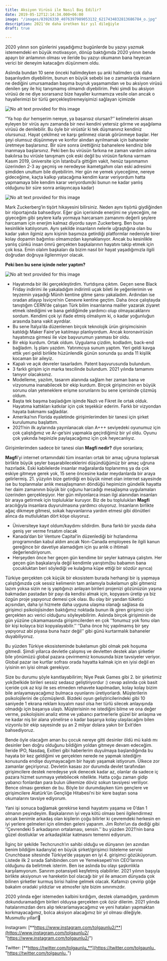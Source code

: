 ```yaml
---
title: Aksiyon Virüsü ile Nasıl Baş Edilir?
date: 2019-05-12T12:14:34.000+06:00
image: "/images/83926330_4076397989053132_6217434832813686784_o.jpg"
description: 2021'de daha üretken bir yıl dileğiyle
draft: true

---
```

2020 yılının son günlerini yaşadığımız bugünlerde bu yazıyı yazmak istememdeki en büyük motivasyon, dönüp baktığımda 2020 yılının bende apayrı bir anlamının olması ve ileride bu yazıyı okumanın bana heyecan verici bir deneyim katacağını düşünmem oldu.

Aslında bundan 10 sene önceki halimdeyken şu anki halimden çok daha başarılıydım diyebilirim, bunun en büyük sebebi ise o zamanlarda insanların ne dediğini umursamadan başıma buyruk yaşamamdan ve bu aksiyon virüsü denilen şey ile hiç tanışmamış olmamdı diyebilirim. Peki şimdi bu aksiyon virüsü de ne diye sorarsanız bize hayaller kurmamıza vesile olan ancak o hayallerimizi bir türlü gerçekleştiremeyişimizi sağlayan içimizde

![No alt text provided for this image](https://media-exp1.licdn.com/dms/image/C4D12AQGKHZ5i-Njfkg/article-inline_image-shrink_1000_1488/0/1609235282819?e=1614816000&v=beta&t=-cz5UwymuMkJM60b_7Cgk3W83QC1Otpu_PJwtvCQ0Vs)

‘’Ya hop dur hemşerim nereye, ya başarısız olursan?’’ kelimelerini aksan eyleyen bir virüs aynı zamanda bir nevi kendini yetersiz görme ve aşağılama virüsü de denilebilir. Bu öyle bir virüstür ki tek düşmanınız kendiniz olursunuz. Hayat çekilmez ve karşı gelinmez olarak görünmeye başlar. Her şeyi olumsuz düşünmeye ve konfor alından ayrılmamak için bahaneler üretmeye başlarsınız. Bir süre sonra ürettiğiniz bahanelere kendiniz bile inanmaya başlarsınız. Peki ben bu virüsün farkına ne zaman vardım aslına bakılırsa bu virüsle tanışmam çok eski değil bu virüsün farkına varmam Kasım 2019, üniversite için İstanbul’a gittiğim vakit, henüz taşınmamın üzerinden 2-3 ay geçmiş ve neredeyse ikametgahım olan eski adresimi şimdiden unuttum bile diyebilirim. Her gün ne yemek yiyeceğime, nereye gideceğime, kaçta kalkıp yatacağıma kendim karar veriyordum hatta yapmamaya bile kendim karar veriyordum(ki bunun ne kadar yanlış olduğunu bir süre sonra anlayıncaya kadar)

![No alt text provided for this image](https://media-exp1.licdn.com/dms/image/C4D12AQHw9VHKfWTqhA/article-inline_image-shrink_1000_1488/0/1609235451658?e=1614816000&v=beta&t=nlfHC87bWMu0YvK_B70Bo1-lRUGhy9f8qh5h3dgdG84)

Mark Zuckerberg’in tişört hikayesini bilirsiniz. Neden aynı tişörtü giydiğinden bir röportajında bahsediyor. Eğer gün içerisinde enerjimi ne yiyeceğim, ne giyeceğim gibi şeylere kafa yormaya harcarsam zamanımı değerli şeylere harcamam için enerjim kalmaz diyordu sayın Zuckerberg. Ben buna kesinlikle katılıyorum. Aynı şekilde insanların nelerle uğraştığına olan bu kadar yakın ilgimiz aynı kişinin başımıza getirdiği platformlar nedeniyle birer kolay dopamin bağımlısı olmamızdan kaynaklanıyor. Ancak bu kesinlikle yanlış çünkü insan ömrü gerçekten başkalarının hayatını takip etmek için çok kısa. Emin olalım başkaları da bizim nasıl bir hayat yaşadığımızla ilgili doğrudan doğruya ilgilenmiyor olacak.

**Peki ben bu sene içinde neler yaptım?**

![No alt text provided for this image](https://media-exp1.licdn.com/dms/image/C4D12AQES2s1_dniheg/article-inline_image-shrink_1000_1488/0/1609235391455?e=1614816000&v=beta&t=0aKbWHbRGzEFbLXksHU5DFo7IrfQ5aKrePEm7lwRY3o)

* Hayatımda bir ilki gerçekleştirdim. Yurtdışına çıktım. Geçen sene Black Friday indirimi ile yakaladığım indirimli uçak bileti ile yeğenlerimin ve teyzemin yaşadığı Münih kentine gitme şansı yakaladım. Ardından ise oradan atlayıp İsviçre’nin Cenevre kentine geçtim. Daha önce çalıştayda tanıştığım CERN’de çalışan Türk bilim insanlarına mailler yazarak ziyaret etmek istediğimi ve bana geldiğimde yardımcı olup olmayacaklarını sordum. Kendimi çok iyi ifade etmiş olmalıyım ki, o kadar yoğunluğun arasında bana vakit ayırdılar.
* Bu sene İtalya’da düzenlenen birçok teknolojik ürün girişimcisinin katıldığı Maker Faire’ye katılmayı planlıyordum. Ancak koronavirüsün hayatımıza girmesi ile vize başvurumun yanması bir oldu.
* Bir ekip kurdum. Ortak oldum. Uygulama çizdim, kodladım, back-end bağladım. İş planı yazdım. Yatırımcıya sunum yaptım. Yeri geldi kavga ettik yeri geldi birlikte hüzünlendik günün sonunda şu anda 11 kişilik kocaman bir aileyiz.
* Kapalı ve açık devreler tasarladım. Patent başvurusunda bulundum.
* 3 farklı girişim için marka tescilinde bulundum. 2021 yılında tamamını tanıyor olacaksınız.
* Modelleme, yazılım, tasarım alanında sağlam her zaman bana ve vizyonuma inanabilecek bir ekip kurdum. Birçok girişimcinin en büyük sorunu olan yeteneklere erişme sorunlarını bu sene içerisinde çözmüş oldum.
* Başta tek başıma başladığım işimde Nazlı ve Fikret ile ortak olduk. Hayatıma kattıkları katkılar için çok teşekkür ederim. Farklı bir vizyondan hayata bakmamı sağladılar.
* Amerika’nın Florida eyaletinde girişimlerimden bir tanesi için şirket kurulumunu başlattım.
* 2021’nin ilk aylarında yayınlanacak olan A+++ seviyedeki oyunumuz için çok çalıştığımız ve Ar-ge’sini yapmakla geçirdiğimiz bir yıl oldu. Oyunu çok yakında hepinizle paylaşacağımız için çok heyecanlıyız.

Girişimlerimden sadece bir tanesi olan **Magfi nedir?** diye soranlara;

**Magfi**’yi internet ortamındaki tüm insanları ortak bir amaç uğruna toplarsak birlikte büyük şeyler başarabileceklerini düşündüğümüz bir amaç uğruna hazırladık. Eski kabilelerde insanlar mağaralarda toplanırmış ya da çok eskiye gitmeye gerek yok, 15 sene öncesine kadar meydanlarda bir araya gelirlermiş. 21. yüzyılın bize getirdiği en büyük nimet olan internet sayesinde ise bu toplanmalar anlık mesajlaşmanın döndüğü hepimizin gündelik hayatta her daim zamanının büyük bir çoğunu harcadığı mesajlaşma uygulamaları üzerinden gerçekleşiyor. Her gün milyonlarca insan ilgi alanından insanları bir araya getirmek için topluluklar kuruyor. Biz de bu toplulukları **Magfi** aracılığıyla insanlara duyurulmasına yardımcı oluyoruz. İnsanların birlikte ağaç dikmeye gitmesi, sokak hayvanlarına yardım etmesi gibi dönütleri alınca da mutluluktan dört köşe oluyoruz.

* Üniversiteye kayıt oldum/kaydımı sildirdim. Buna farklı bir yazıda daha geniş yer verme fırsatım olacak
* Kanada’dan bir Venture Capital’in düzenlediği bir hızlandırma programından kabul aldım ancak Non-Canada employees ile ilgili kanun gereğince bir davetiye alamadığım için şu anlık o ihtimali değerlendiriyorum.
* Herşeyden önce her geçen gün kendime bir şeyler katmaya çalıştım. Her geçen gün başkalarıyla değil kendimle yarıştım(bu babamın bana çocukluktan beri söylediği ve kulağıma küpe ettiği bir sözdür ayrıca)

Türkiye gerçekten çok küçük bir ekosistem burada herhangi bir iş yapmaya çalıştığınızda çok sessiz kelimenin tam anlamıyla bukelamun gibi gitmeniz lazım yoksa sizin ne iş yaptığınızı anlayan birileri projenizi gözünüzün yaşına bakmadan pastadan bir payı da kendisi almak için, kopyasını üretip ya biz özgün proje yapıyoruz demesi çok olası. Bu olay bir yandan tüketici açısından, daha iyi hizmete daha uyguna ulaşma olanağı sağlasa da girişimci psikolojisinden baktığımız noktada bunun ilk giren girişimci için gerçekten acı verici olduğunu söyleyebilirim. Aslında birçok girişiminin de gün yüzüne çıkamamasında girişimcilerden en çok ‘‘fonumuz yok fonu olan bir kişi kolayca bizi kopyalayabilir.’’ ‘‘Daha önce hiç yapılmamış bir şey yapıyoruz abi piyasa buna hazır değil’’ gibi günü kurtarmalık bahaneler duyabiliyoruz.

Bu yüzden Türkiye ekosisteminde bukelamun gibi olmak pek hoşuma gitmedi. Şimdi yıllarca devletle çalışmış ve devletten destek alan şirketler bile yönümüzü global pazara çevirmemiz konusunda bize tavsiyeler veriyor. Global pazar ise kurtlar sofrası orada hayatta kalmak için en iyisi değil en iyisinin en iyisi olmak gerekiyor.

Size bu durumu şöyle kanıtlayabilirim; Niye Peak Games gibi 2. bir şirketimiz yok(belkide birileri sessiz sedasız geliştiriyordur :) cevap aslında çok basit içeride çok az kişi ile ses etmeden rehavete kapılmadan, kolay kolay bizim bile anlayamayacağımız bulmaca oyunlarını üretiyorlardı. Müşterilerin psikolojilerini de çözmüşlerdi. Bizdeki oyun geliştiricilerindeki gibi 10 saniyede 1 ekrana reklam koyalım nasıl olsa her türlü silecek anlayışında olmadığı için başarıya ulaştı. Müşterisinin ne istediğini bilme ve ona değer verme, psikolojisini analiz etme ve yabancı partnerlerle güzel bir anlaşma ve ne kadar niş bir alana yönelirse o kadar başarıya kolay ulaşılacağını bilen vizyonlu bir ekip sayesinde şu an 2 milyar dolara yakın bir Exit’den bahsediyoruz.

Bende öyle olacağım aman bu çocuk nereye gitti desinler öldü mü kaldı mı desinler ben doğru olduğunu bildiğim yoldan gitmeye devam edeceğim. İleride IPO, Nasdaq, Exitleri gibi haberlerim duyulmaya başlandığında bu hayata bir kez geldiğimi ve gerçekten nerede ne yapmak istediğim konusunda endişe duymayacağım bir hayatı yaşamak istiyorum. Ülkece zor zamanlar geçiriyoruz. Devletin kasası zor durumda devlet tarafından girişimcilere destek neredeyse yok denecek kadar az, olanlar da sadece iç pazara hizmet sunmaya yetebilecek nitelikte. Hatta çoğu zaman gidip yabancı fonlardan para bulun ülkemize döviz sokun tavsiyesi veriliyor. Bence olması gereken de bu. Böyle bir durumdayken tüm gençlere ve girişimcilere Atatürk’ün Gençliğe Hitabesi’ni bir kere baştan sona okumalarını tavsiye ediyorum.

Yani işi sonuca bağlamak gerekirse kendi hayatımı yaşama ve 0’dan 1 olmanın peşindeyim. Başkalarının iyi veya kötü olması beni ilgilendirmez ancak benimle arkadaş olan kişilerin çoğu bilirler ki çevremdeki herkesin en iyi yerlere gelmeleri için elimden geleni yaparım. Jim Rohn’un da dediği gibi ‘‘Çevrendeki 5 arkadaşının ortalaması, sensin.’’ bu yüzden 2021’nin bana güzel dostluklar ve arkadaşlıklar katmasını temenni ediyorum.

İlginç bir şekilde Techcrunch’ın sahibi olduğu ve dünyanın (en azından benim bildiğim kadarıyla) en büyük şirket/girişimci listeleme servisi Crunchbase sitesinde Türkiye’de yaşayan en iyi 4. girişimci gözüküyorum. Listede ilk 2 sırada Sahibinden.com ve Yemeksepeti’nin CEO’larının olduğunu da belirtmek isterim. Ben ise aslında bu olayı şaşkınlıkla karşılamıyorum. Sanırım potansiyeli keşfetmiş olabilirler. 2021 yılının başıyla birlikte aksiyonun ve hareketin bol olacağı bir yıl ile amacım dünyada çok bilinen şirketler kurmuş birisi haline gelmek olacak. Kafamızı çevirip göğe bakalım oradaki yıldızlar ve atmosfer işte bizim sınırımızdır.

2020 yılında eğer istemeden kalbini kırdığım, destek olamadığım, yardımım dokunduramadığım birileri olduysa gerçekten çok özür dilerim. 2021 yılında hatalarımızdan ders alıp tekrarlamayacağımız ve yeni hataları yapmaktan korkmayacağımız, bolca aksiyon alacağımız bir yıl olması dileğiyle. Musmutlu yıllar!🎄

Instagram: [**https://www.instagram.com/tolgaunlu2/**](https://www.instagram.com/tolgaunlu2/ "https://www.instagram.com/tolgaunlu2/")

Twitter: [**https://twitter.com/tolgaunlu_**](https://twitter.com/tolgaunlu_ "https://twitter.com/tolgaunlu_")
